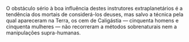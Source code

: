 ﻿O obstáculo sério à boa influência destes instrutores extraplanetários é a tendência dos mortais de considerá-los deuses, mas salvo a técnica pela qual apareceram na Terra, os cem de Caligástia — cinquenta homens e cinquenta mulheres — não recorreram a métodos sobrenaturais nem a manipulações supra-humanas.